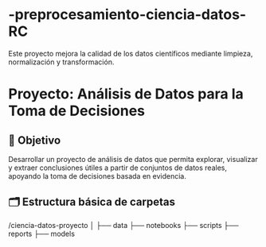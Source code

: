 # -preprocesamiento-ciencia-datos-RC
Este proyecto mejora la calidad de los datos científicos mediante limpieza, normalización y transformación.

# Proyecto: Análisis de Datos para la Toma de Decisiones

## 🎯 Objetivo
Desarrollar un proyecto de análisis de datos que permita explorar, visualizar y extraer conclusiones útiles a partir de conjuntos de datos reales, apoyando la toma de decisiones basada en evidencia.

## 🗂️ Estructura básica de carpetas
/ciencia-datos-proyecto
│
├── data
├── notebooks
├── scripts
├── reports
├── models

